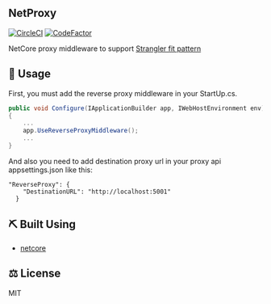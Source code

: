 ﻿## NetProxy
 
[![CircleCI](https://circleci.com/gh/exeal-es/NetProxy/tree/main.svg?style=svg&circle-token=9434f71d7bf6f2a7d8d87516ce6c8ba3de6a7859)](https://circleci.com/gh/exeal-es/NetProxy/tree/main)
[![CodeFactor](https://www.codefactor.io/repository/github/exeal-es/netproxy/badge?s=9593bc70cc1c793dc13bc3e695721acbe99068e2)](https://www.codefactor.io/repository/github/exeal-es/netproxy)

NetCore proxy middleware to support [Strangler fit pattern](https://docs.microsoft.com/en-us/azure/architecture/patterns/strangler-fig)

## :pencil: Usage

First, you must add the reverse proxy middleware in your StartUp.cs.

```csharp
public void Configure(IApplicationBuilder app, IWebHostEnvironment env)
{
    ...
    app.UseReverseProxyMiddleware();
    ...
}
```

And also you need to add destination proxy url in your proxy api appsettings.json like this:

```
"ReverseProxy": {
    "DestinationURL": "http://localhost:5001"
  }
```

## :pick: Built Using

- [netcore](https://dotnet.microsoft.com/download)

## :balance_scale: License

MIT
